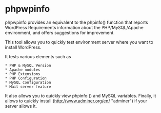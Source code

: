 phpwpinfo
=========

phpwpinfo provides an equivalent to the phpinfo() function that reports WordPress Requirements information about the PHP/MySQL/Apache environment, and offers suggestions for improvement. 

This tool allows you to quickly test environment server where you want to install WordPress.

It tests various elements such as 
	
	* PHP & MySQL Version
	* Apache modules
	* PHP Extensions
	* PHP Configuration
	* MySQL Configuration
	* Mail server feature

It also allows you to quickly view phpinfo () and MySQL variables.
Finally, it allows to quickly install (http://www.adminer.org/en/ "adminer") if your server allows it.
